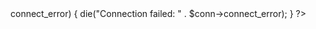 <?php
$servername = "localhost";
$username = "root";
$password = "";
$dbname = "qm";
$conn = new mysqli($servername, $username, $password, $dbname);
// Check connection
if ($conn->connect_error) {
die("Connection failed: " . $conn->connect_error);
}
?>